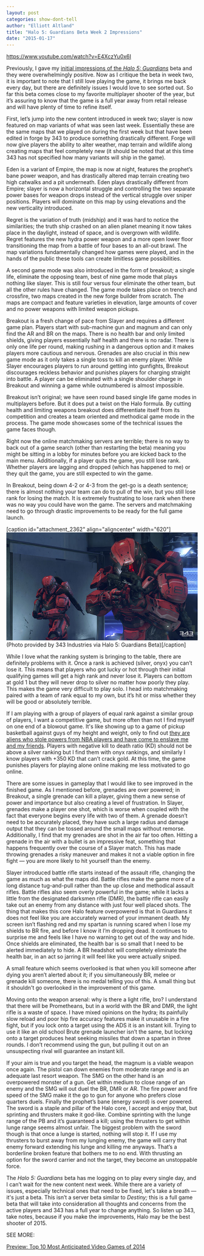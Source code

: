 ```yaml
---
layout: post
categories: show-dont-tell
author: "Elliott Altland"
title: "Halo 5: Guardians Beta Week 2 Impressions"
date: "2015-01-17"
---
```


https://www.youtube.com/watch?v=E4XczYu0x6I

Previously, I gave my [initial impressions of the _Halo 5: Guardians_](http://www.thehighscreen.com/2015/01/video-game-preview-anticipated-video-games-2015/) beta and they were overwhelmingly positive. Now as I critique the beta in week two, it is important to note that I still love playing the game, it brings me back every day, but there are definitely issues I would love to see sorted out. So far this beta comes close to my favorite multiplayer shooter of the year, but it’s assuring to know that the game is a full year away from retail release and will have plenty of time to refine itself.

First, let’s jump into the new content introduced in week two; slayer is now featured on map variants of what was seen last week. Essentially these are the same maps that we played on during the first week but that have been edited in forge by 343 to produce something drastically different. Forge will now give players the ability to alter weather, map terrain and wildlife along creating maps that feel completely new (it should be noted that at this time 343 has not specified how many variants will ship in the game).

Eden is a variant of Empire, the map is now at night, features the prophet’s bane power weapon, and has drastically altered map terrain creating two high catwalks and a pit underneath. Eden plays drastically different from Empire; slayer is now a horizontal struggle and controlling the two separate power bases for weapon drops instead of the vertical struggle over sniper positions. Players will dominate on this map by using elevations and the new verticality introduced.

Regret is the variation of truth (midship) and it was hard to notice the similarities; the truth ship crashed on an alien planet meaning it now takes place in the daylight, instead of space, and is overgrown with wildlife. Regret features the new hydra power weapon and a more open lower floor transitioning the map from a battle of four bases to an all-out brawl. The map variations fundamentally changed how games were played, and in the hands of the public these tools can create limitless game possibilities.

A second game mode was also introduced in the form of breakout; a single life, eliminate the opposing team, best of nine game mode that plays nothing like slayer. This is still four versus four eliminate the other team, but all the other rules have changed. The game mode takes place on trench and crossfire, two maps created in the new forge builder from scratch. The maps are compact and feature varieties in elevation, large amounts of cover and no power weapons with limited weapon pickups.

Breakout is a fresh change of pace from Slayer and requires a different game plan. Players start with sub-machine gun and magnum and can only find the AR and BR on the maps. There is no health bar and only limited shields, giving players essentially half health and there is no radar. There is only one life per round, making rushing in a dangerous option and it makes players more cautious and nervous. Grenades are also crucial in this new game mode as it only takes a single toss to kill an enemy player. While Slayer encourages players to run around getting into gunfights, Breakout discourages reckless behavior and punishes players for charging straight into battle. A player can be eliminated with a single shoulder charge in Breakout and winning a game while outnumbered is almost impossible.

Breakout isn’t original; we have seen round based single life game modes in multiplayers before. But it does put a twist on the Halo formula. By cutting health and limiting weapons breakout does differentiate itself from its competition and creates a team oriented and methodical game mode in the process. The game mode showcases some of the technical issues the game faces though.

Right now the online matchmaking servers are terrible; there is no way to back out of a game search (other than restarting the beta) meaning you might be sitting in a lobby for minutes before you are kicked back to the main menu. Additionally, if a player quits the game, you still lose rank. Whether players are lagging and dropped (which has happened to me) or they quit the game, you are still expected to win the game.

In Breakout, being down 4-2 or 4-3 from the get-go is a death sentence; there is almost nothing your team can do to pull of the win, but you still lose rank for losing the match. It is extremely frustrating to lose rank when there was no way you could have won the game. The servers and matchmaking need to go through drastic improvements to be ready for the full game launch.

\[caption id="attachment\_2362" align="aligncenter" width="620"\][![(Photo provided by 343 Industries via Halo 5: Guardians Beta)](images/halo5-beta-empire-overwatch.jpg)](http://www.thehighscreen.com/wp-content/uploads/2015/01/halo5-beta-empire-overwatch.jpg) (Photo provided by 343 Industries via Halo 5: Guardians Beta)\[/caption\]

While I love what the ranking system is bringing to the table, there are definitely problems with it. Once a rank is achieved (silver, onyx) you can’t lose it. This means that players who got lucky or hot through their initial qualifying games will get a high rank and never lose it. Players can bottom at gold 1 but they will never drop to silver no matter how poorly they play. This makes the game very difficult to play solo. I head into matchmaking paired with a team of rank equal to my own, but it’s hit or miss whether they will be good or absolutely terrible.

If I am playing with a group of players of equal rank against a similar group of players, I want a competitive game, but more often than not I find myself on one end of a blowout game. It's like showing up to a game of pickup basketball against guys of my height and weight, only to find out [they are aliens who stole powers from NBA players and have come to enslave me and my friends](https://www.youtube.com/watch?v=0l5YsoopKPo). Players with negative kill to death ratio (KD) should not be above a silver ranking but I find them with onyx rankings, and similarly I know players with +350 KD that can’t crack gold. At this time, the game punishes players for playing alone online making me less motivated to go online.

There are some issues in gameplay that I would like to see improved in the finished game. As I mentioned before, grenades are over powered; in Breakout, a single grenade can kill a player, giving them a new sense of power and importance but also creating a level of frustration. In Slayer, grenades make a player one shot, which is worse when coupled with the fact that everyone begins every life with two of them. A grenade doesn’t need to be accurately placed, they have such a large radius and damage output that they can be tossed around the small maps without remorse. Additionally, I find that my grenades are shot in the air far too often. Hitting a grenade in the air with a bullet is an impressive feat, something that happens frequently over the course of a Slayer match. This has made throwing grenades a risky maneuver and makes it not a viable option in fire fight — you are more likely to hit yourself than the enemy.

Slayer introduced battle rifle starts instead of the assault rifle, changing the game as much as what the maps did. Battle rifles make the game more of a long distance tug-and-pull rather than the up close and methodical assault rifles. Battle rifles also seem overly powerful in the game; while it lacks a little from the designated darksmen rifle (DMR), the battle rifle can easily take out an enemy from any distance with just four well placed shots. The thing that makes this core Halo feature overpowered is that in Guardians it does not feel like you are accurately warned of your immanent death. My screen isn’t flashing red and my spartan is running scared when I lose my shields to BR fire, and before I know it I’m dropping dead. It continues to surprise me and feels like I have no warning to get out of the way and hide. Once shields are eliminated, the health bar is so small that I need to be alerted immediately to hide. A BR headshot will completely eliminate the health bar, in an act so jarring it will feel like you were actually sniped.

A small feature which seems overlooked is that when you kill someone after dying you aren’t alerted about it; if you simultaneously BR, melee or grenade kill someone, there is no medal telling you of this. A small thing but it shouldn't go overlooked in the improvement of this game.

Moving onto the weapon arsenal: why is there a light rifle, bro? I understand that there will be Prometheans, but in a world with the BR and DMR, the light rifle is a waste of space. I have mixed opinions on the hydra; its painfully slow reload and poor hip fire accuracy features make it unusable in a fire fight, but if you lock onto a target using the ADS it is an instant kill. Trying to use it like an old school Brute grenade launcher isn’t the same, but locking onto a target produces heat seeking missiles that down a spartan in three rounds. I don’t recommend using the gun, but pulling it out on an unsuspecting rival will guarantee an instant kill.

If your aim is true and you target the head, the magnum is a viable weapon once again. The pistol can down enemies from moderate range and is an adequate last resort weapon. The SMG on the other hand is an overpowered monster of a gun. Get within medium to close range of an enemy and the SMG will out duel the BR, DMR or AR. The fire power and fire speed of the SMG make it the go to gun for anyone who prefers close quarters duels. Finally the prophet’s bane (energy sword) is over powered. The sword is a staple and pillar of the Halo core, I accept and enjoy that, but sprinting and thrusters make it god-like. Combine sprinting with the lunge range of the PB and it’s guaranteed a kill; using the thrusters to get within lunge range seems almost unfair. The biggest problem with the sword though is that once a lunge is started, nothing will stop it. If I use my thrusters to burst away from my lunging enemy, the game will carry that enemy forward extending his lunge and killing me anyways. That’s a borderline broken feature that bothers me to no end. With thrusting an option for the sword carrier and not the target, they become an unstoppable force.

The _Halo 5: Guardians_ beta has me logging on to play every single day, and I can’t wait for the new content next week. While there are a variety of issues, especially technical ones that need to be fixed, let's take a breath — it's just a beta. This isn’t a server beta similar to _Destiny;_ this is a full game beta that will take into consideration all thoughts and concerns from the active players and 343 has a full year to change anything. So listen up 343, take notes, because if you make the improvements, Halo may be the best shooter of 2015.


SEE MORE:

[Preview: Top 10 Most Anticipated Video Games of 2014](http://www.thehighscreen.com/2015/01/video-game-preview-anticipated-video-games-2015/)
